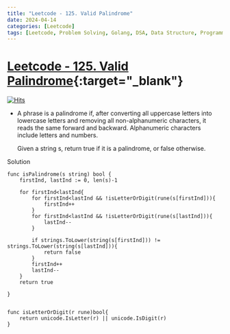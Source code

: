 ```yaml
---
title: "Leetcode - 125. Valid Palindrome"
date: 2024-04-14
categories: [Leetcode]
tags: [Leetcode, Problem Solving, Golang, DSA, Data Structure, Programming, Algorithm, Two Pointer, String]
---
```



# [Leetcode - 125. Valid Palindrome](https://leetcode.com/problems/valid-palindrome/description/){:target="_blank"}
[![Hits](https://hits.sh/mokhlesurr031.github.io/posts/leetcode-valid-palindrome.svg)](https://hits.sh/mokhlesurr031.github.io/posts/leetcode-valid-palindrome/)


- A phrase is a palindrome if, after converting all uppercase letters into lowercase letters and removing all non-alphanumeric characters, it reads the same forward and backward. Alphanumeric characters include letters and numbers.

  Given a string s, return true if it is a palindrome, or false otherwise.


Solution

```
func isPalindrome(s string) bool {
    firstInd, lastInd := 0, len(s)-1

    for firstInd<lastInd{
        for firstInd<lastInd && !isLetterOrDigit(rune(s[firstInd])){
            firstInd++
        }
        for firstInd<lastInd && !isLetterOrDigit(rune(s[lastInd])){
            lastInd--
        }

        if strings.ToLower(string(s[firstInd])) != strings.ToLower(string(s[lastInd])){
            return false
        }
        firstInd++
        lastInd--
    }
    return true
    
}


func isLetterOrDigit(r rune)bool{
    return unicode.IsLetter(r) || unicode.IsDigit(r)
}
```
